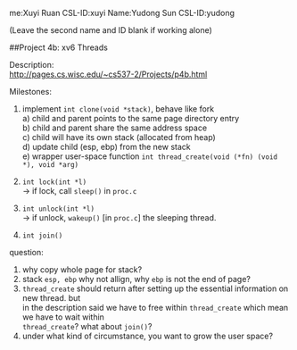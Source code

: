 me:Xuyi Ruan
CSL-ID:xuyi
Name:Yudong Sun
CSL-ID:yudong

(Leave the second name and ID blank if working alone)


##Project 4b: xv6 Threads  
 
Description:  
http://pages.cs.wisc.edu/~cs537-2/Projects/p4b.html  

Milestones:  

1. implement `int clone(void *stack)`, behave like fork  
 a) child and parent points to the same page directory entry  
 b) child and parent share the same address space  
 c) child will have its own stack (allocated from heap)  
 d) update child (esp, ebp) from the new stack  
 e) wrapper user-space function `int thread_create(void (*fn) (void *), void *arg)`  

2. `int lock(int *l)`  
-> if lock, call `sleep()` in `proc.c`  

3. `int unlock(int *l)`   
-> if unlock, `wakeup()` [in `proc.c`] the sleeping thread.  

4. `int join()`  
 
 
 

question:   
1. why copy whole page for stack?   
2. stack `esp, ebp` why not allign, why `ebp` is not the end of page?  
3. `thread_create` should return after setting up the essential information on new thread. but   
in the description said we have to free within `thread_create` which mean we have to wait within   
`thread_create`? what about `join()`?  
4. under what kind of circumstance, you want to grow the user space? 
